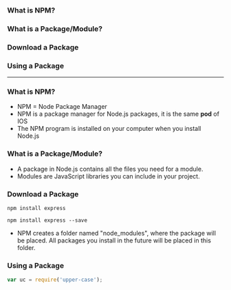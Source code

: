 ### What is NPM?
### What is a Package/Module?
### Download a Package
### Using a Package

----------------------------------------------

### What is NPM?
* NPM = Node Package Manager
* NPM is a package manager for Node.js packages, it is the same **pod** of IOS
* The NPM program is installed on your computer when you install Node.js

### What is a Package/Module?
* A package in Node.js contains all the files you need for a module.
* Modules are JavaScript libraries you can include in your project.

### Download a Package

```shell
npm install express

npm install express --save
```

* NPM creates a folder named "node_modules", where the package will be placed. All packages you install in the future will be placed in this folder.

### Using a Package

```js
var uc = require('upper-case');
```
